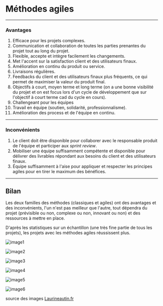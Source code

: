 
# Méthodes agiles

---

### Avantages

1. Efficace pour les projets complexes.
2. Communication et collaboration de toutes les parties prenantes du projet tout au long du projet.
3. Flexible, accepte et intègre facilement les changements.
4. Met l'accent sur la satisfaction client et des utilisateurs finaux.
5. Amélioration en continu du produit ou service.
6. Livraisons régulières.
7. Feedbacks du client et des utilisateurs finaux plus fréquents, ce qui permet de maximiser la valeur du produit final.
8. Objectifs à court, moyen terme et long terme (on a une bonne visibilité du projet et on est focus lors d'un cycle de développement que sur l'objectif à court terme cad du cycle en cours).
9. Challengeant pour les équipes
10. Travail en équipe (soutien, solidarité, professionnalisme).
11. Amélioration des process et de l'équipe en continu.

---

### Inconvénients

1. Le client doit être disponible pour collaborer avec le responsable produit de l'équipe et participer aux *sprint review*.
2. Mobiliser une équipe suffisamment compétente et disponible pour délivrer des livrables répondant aux besoins du client et des utilisateurs finaux.
3. Équipe suffisamment à l'aise pour appliquer et respecter les principes agiles pour en tirer le maximum des bénéfices.

---

## Bilan

Les deux familles des méthodes (classiques et agiles) ont des avantages et des inconvénients, l'un n'est pas meilleur que l'autre, tout dépendra du projet (prévisible ou non, complexe ou non, innovant ou non) et des ressources à mettre en place.

D'après les statistiques sur un échantillon (une très fine partie de tous les projets), les projets avec les méthodes agiles réussissent plus.

![image1](https://laurineautin.fr/wp-content/uploads/2020/06/Evolution-des-taux-de-r%C3%A9ussite-des-projets-agile-vs-cascade_2018-vs-2015-compressor.png)

![image2](https://laurineautin.fr/wp-content/uploads/2020/06/Taux-de-r%C3%A9ussite-des-projets-IT_Rapport-2018-compressor-768x562.png)

![image3](https://laurineautin.fr/wp-content/uploads/2020/06/Quest-ce-qui-fait-quun-projet-r%C3%A9ussit.jpg)

![image4](https://laurineautin.fr/wp-content/uploads/2020/06/Quest-ce-qui-fait-quun-projet-IT-est-mis-%C3%A0-mal.jpg)

![image5](https://laurineautin.fr/wp-content/uploads/2020/06/Taux-de-r%C3%A9ussite-par-taille-de-projet-IT_Rapport-2018-768x577.png)

![image6](https://laurineautin.fr/wp-content/uploads/2020/06/Impact-du-d%C3%A9lai-de-la-prise-de-d%C3%A9cision-sur-le-succ%C3%A8s-dun-projet-IT-768x482.png)

source des images [Laurineautin.fr](https://laurineautin.fr/pourquoi-votre-projet-informatique-a-86-de-chance-dechouer/)